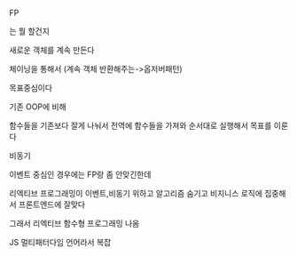 FP  

는 뭘 할건지  

새로운 객체를 계속 만든다  

체이닝을 통해서 (계속 객체 반환해주는->옵저버패턴) 

목표중심이다  

기존 OOP에 비해  

함수들을 기존보다 잘게 나눠서 전역에 함수들을 가져와 순서대로 실행해서 목표를 이룬다  

비동기  

이벤트 중심인 경우에는 FP랑 좀 안맞긴한데   

리엑티브 프로그래밍이 이벤트,비동기 위하고 알고리즘 숨기고 비지니스 로직에 집중해서 프론트엔드에 잘맞다 

그래서 리엑티브 함수형 프로그래밍 나옴  

JS 멀티패터다임 언어라서 복잡  